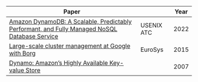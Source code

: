 



| Paper       |  | Year | 
| ----------- | ----------- | ----------- |
| [Amazon DynamoDB: A Scalable, Predictably Performant, and Fully Managed NoSQL Database Service](https://www.usenix.org/conference/atc22/presentation/elhemali) | USENIX ATC | 2022 |
| [Large-scale cluster management at Google with Borg](https://research.google/pubs/pub43438/) | EuroSys | 2015 | 
| [Dynamo: Amazon’s Highly Available Key-value Store](https://www.allthingsdistributed.com/files/amazon-dynamo-sosp2007.pdf) |  | 2007 |
